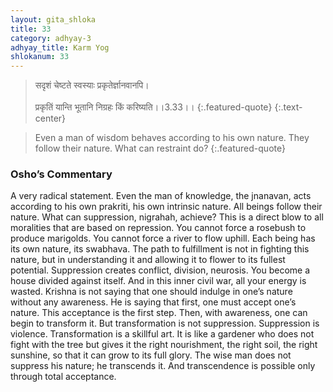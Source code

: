 ```yaml
---
layout: gita_shloka
title: 33
category: adhyay-3
adhyay_title: Karm Yog
shlokanum: 33
---
```


> सदृशं चेष्टते स्वस्याः प्रकृतेर्ज्ञानवानपि।<br><br>प्रकृतिं यान्ति भूतानि निग्रहः किं करिष्यति।।3.33।।
{:.featured-quote}
{:.text-center}

> Even a man of wisdom behaves according to his own nature. They follow their nature. What can restraint do?
{:.featured-quote}

### Osho’s Commentary
A very radical statement. Even the man of knowledge, the jnanavan, acts according to his own prakriti, his own intrinsic nature. All beings follow their nature. What can suppression, nigrahah, achieve?
This is a direct blow to all moralities that are based on repression. You cannot force a rosebush to produce marigolds. You cannot force a river to flow uphill. Each being has its own nature, its swabhava. The path to fulfillment is not in fighting this nature, but in understanding it and allowing it to flower to its fullest potential.
Suppression creates conflict, division, neurosis. You become a house divided against itself. And in this inner civil war, all your energy is wasted.
Krishna is not saying that one should indulge in one’s nature without any awareness. He is saying that first, one must accept one’s nature. This acceptance is the first step. Then, with awareness, one can begin to transform it. But transformation is not suppression. Suppression is violence. Transformation is a skillful art. It is like a gardener who does not fight with the tree but gives it the right nourishment, the right soil, the right sunshine, so that it can grow to its full glory.
The wise man does not suppress his nature; he transcends it. And transcendence is possible only through total acceptance.
